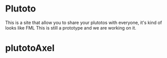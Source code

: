 # Plutoto
This is a site that allow you to share your plutotos with everyone, it's kind of looks like FML
This is still a prototype and we are working on it.
# plutotoAxel

